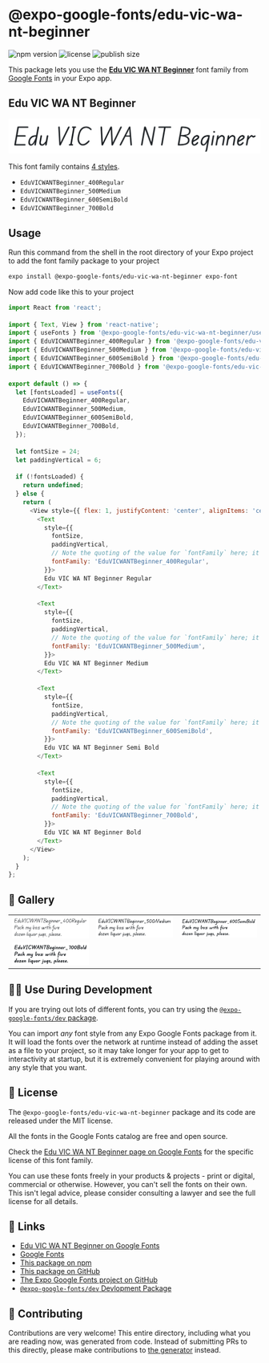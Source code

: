 # @expo-google-fonts/edu-vic-wa-nt-beginner

![npm version](https://flat.badgen.net/npm/v/@expo-google-fonts/edu-vic-wa-nt-beginner)
![license](https://flat.badgen.net/github/license/expo/google-fonts)
![publish size](https://flat.badgen.net/packagephobia/install/@expo-google-fonts/edu-vic-wa-nt-beginner)

This package lets you use the [**Edu VIC WA NT Beginner**](https://fonts.google.com/specimen/Edu+VIC+WA+NT+Beginner) font family from [Google Fonts](https://fonts.google.com/) in your Expo app.

## Edu VIC WA NT Beginner

![Edu VIC WA NT Beginner](./font-family.png)

This font family contains [4 styles](#-gallery).

- `EduVICWANTBeginner_400Regular`
- `EduVICWANTBeginner_500Medium`
- `EduVICWANTBeginner_600SemiBold`
- `EduVICWANTBeginner_700Bold`

## Usage

Run this command from the shell in the root directory of your Expo project to add the font family package to your project
```sh
expo install @expo-google-fonts/edu-vic-wa-nt-beginner expo-font
```

Now add code like this to your project
```js
import React from 'react';

import { Text, View } from 'react-native';
import { useFonts } from '@expo-google-fonts/edu-vic-wa-nt-beginner/useFonts';
import { EduVICWANTBeginner_400Regular } from '@expo-google-fonts/edu-vic-wa-nt-beginner/400Regular';
import { EduVICWANTBeginner_500Medium } from '@expo-google-fonts/edu-vic-wa-nt-beginner/500Medium';
import { EduVICWANTBeginner_600SemiBold } from '@expo-google-fonts/edu-vic-wa-nt-beginner/600SemiBold';
import { EduVICWANTBeginner_700Bold } from '@expo-google-fonts/edu-vic-wa-nt-beginner/700Bold';

export default () => {
  let [fontsLoaded] = useFonts({
    EduVICWANTBeginner_400Regular,
    EduVICWANTBeginner_500Medium,
    EduVICWANTBeginner_600SemiBold,
    EduVICWANTBeginner_700Bold,
  });

  let fontSize = 24;
  let paddingVertical = 6;

  if (!fontsLoaded) {
    return undefined;
  } else {
    return (
      <View style={{ flex: 1, justifyContent: 'center', alignItems: 'center' }}>
        <Text
          style={{
            fontSize,
            paddingVertical,
            // Note the quoting of the value for `fontFamily` here; it expects a string!
            fontFamily: 'EduVICWANTBeginner_400Regular',
          }}>
          Edu VIC WA NT Beginner Regular
        </Text>

        <Text
          style={{
            fontSize,
            paddingVertical,
            // Note the quoting of the value for `fontFamily` here; it expects a string!
            fontFamily: 'EduVICWANTBeginner_500Medium',
          }}>
          Edu VIC WA NT Beginner Medium
        </Text>

        <Text
          style={{
            fontSize,
            paddingVertical,
            // Note the quoting of the value for `fontFamily` here; it expects a string!
            fontFamily: 'EduVICWANTBeginner_600SemiBold',
          }}>
          Edu VIC WA NT Beginner Semi Bold
        </Text>

        <Text
          style={{
            fontSize,
            paddingVertical,
            // Note the quoting of the value for `fontFamily` here; it expects a string!
            fontFamily: 'EduVICWANTBeginner_700Bold',
          }}>
          Edu VIC WA NT Beginner Bold
        </Text>
      </View>
    );
  }
};

```

## 🔡 Gallery


||||
|-|-|-|
|![EduVICWANTBeginner_400Regular](.//400Regular/EduVICWANTBeginner_400Regular.ttf.png)|![EduVICWANTBeginner_500Medium](.//500Medium/EduVICWANTBeginner_500Medium.ttf.png)|![EduVICWANTBeginner_600SemiBold](.//600SemiBold/EduVICWANTBeginner_600SemiBold.ttf.png)||
|![EduVICWANTBeginner_700Bold](.//700Bold/EduVICWANTBeginner_700Bold.ttf.png)||||


## 👩‍💻 Use During Development

If you are trying out lots of different fonts, you can try using the [`@expo-google-fonts/dev` package](https://github.com/freeboub/google-fonts/tree/master/font-packages/dev#readme).

You can import *any* font style from any Expo Google Fonts package from it. It will load the fonts
over the network at runtime instead of adding the asset as a file to your project, so it may take longer
for your app to get to interactivity at startup, but it is extremely convenient
for playing around with any style that you want.

## 📖 License

The `@expo-google-fonts/edu-vic-wa-nt-beginner` package and its code are released under the MIT license.

All the fonts in the Google Fonts catalog are free and open source.

Check the [Edu VIC WA NT Beginner page on Google Fonts](https://fonts.google.com/specimen/Edu+VIC+WA+NT+Beginner) for the specific license of this font family.

You can use these fonts freely in your products & projects - print or digital, commercial or otherwise. However, you can't sell the fonts on their own. This isn't legal advice, please consider consulting a lawyer and see the full license for all details.

## 🔗 Links

- [Edu VIC WA NT Beginner on Google Fonts](https://fonts.google.com/specimen/Edu+VIC+WA+NT+Beginner)
- [Google Fonts](https://fonts.google.com/)
- [This package on npm](https://www.npmjs.com/package/@expo-google-fonts/edu-vic-wa-nt-beginner)
- [This package on GitHub](https://github.com/freeboub/google-fonts/tree/master/font-packages/edu-vic-wa-nt-beginner)
- [The Expo Google Fonts project on GitHub](https://github.com/freeboub/google-fonts)
- [`@expo-google-fonts/dev` Devlopment Package](https://github.com/freeboub/google-fonts/tree/master/font-packages/dev)

## 🤝 Contributing

Contributions are very welcome! This entire directory, including what you are reading now, was generated from code. Instead of submitting PRs to this directly, please make contributions to [the generator](https://github.com/freeboub/google-fonts/tree/master/packages/generator) instead.
